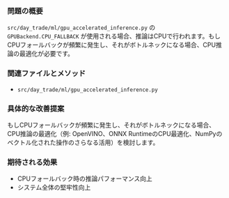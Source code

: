 ### 問題の概要
`src/day_trade/ml/gpu_accelerated_inference.py` の `GPUBackend.CPU_FALLBACK` が使用される場合、推論はCPUで行われます。もしCPUフォールバックが頻繁に発生し、それがボトルネックになる場合、CPU推論の最適化が必要です。

### 関連ファイルとメソッド
- `src/day_trade/ml/gpu_accelerated_inference.py`

### 具体的な改善提案
もしCPUフォールバックが頻繁に発生し、それがボトルネックになる場合、CPU推論の最適化（例: OpenVINO、ONNX RuntimeのCPU最適化、NumPyのベクトル化された操作のさらなる活用）を検討します。

### 期待される効果
- CPUフォールバック時の推論パフォーマンス向上
- システム全体の堅牢性向上
